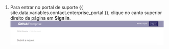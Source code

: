 1. Para entrar no portal de suporte {{ site.data.variables.contact.enterprise_portal }}, clique no canto superior direito da página em **Sign in**. ![Entre no {{ site.data.variables.contact.enterprise_portal }}](/assets/images/enterprise/support/sign-in-support-portal.png)
